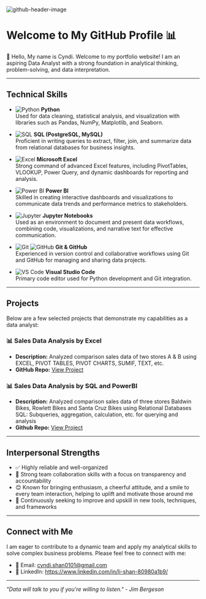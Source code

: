 ![github-header-image](https://github.com/user-attachments/assets/1ce854c2-62cd-4e56-bfb7-4b0a26eceeca)



# Welcome to My GitHub Profile 📊

👋 Hello, My name is Cyndi. Welcome to my portfolio website! I am an aspiring Data Analyst with a strong foundation in analytical thinking, problem-solving, and data interpretation. 

---

## Technical Skills

- ![Python](https://img.shields.io/badge/-Python-3776AB?logo=python&logoColor=white&style=flat-square) **Python**  
  Used for data cleaning, statistical analysis, and visualization with libraries such as Pandas, NumPy, Matplotlib, and Seaborn.

- ![SQL](https://img.shields.io/badge/-SQL-4479A1?logo=postgresql&logoColor=white&style=flat-square) **SQL (PostgreSQL, MySQL)**  
  Proficient in writing queries to extract, filter, join, and summarize data from relational databases for business insights.

- ![Excel](https://img.shields.io/badge/-Excel-217346?logo=microsoft-excel&logoColor=white&style=flat-square) **Microsoft Excel**  
  Strong command of advanced Excel features, including PivotTables, VLOOKUP, Power Query, and dynamic dashboards for reporting and analysis.

- ![Power BI](https://img.shields.io/badge/-Power%20BI-F2C811?logo=power-bi&logoColor=black&style=flat-square) **Power BI**  
  Skilled in creating interactive dashboards and visualizations to communicate data trends and performance metrics to stakeholders.

- ![Jupyter](https://img.shields.io/badge/-Jupyter-F37626?logo=jupyter&logoColor=white&style=flat-square) **Jupyter Notebooks**  
  Used as an environment to document and present data workflows, combining code, visualizations, and narrative text for effective communication.

- ![Git](https://img.shields.io/badge/-Git-F05032?logo=git&logoColor=white&style=flat-square) ![GitHub](https://img.shields.io/badge/-GitHub-181717?logo=github&logoColor=white&style=flat-square) **Git & GitHub**  
  Experienced in version control and collaborative workflows using Git and GitHub for managing and sharing data projects.

- ![VS Code](https://img.shields.io/badge/-VS%20Code-007ACC?logo=visual-studio-code&logoColor=white&style=flat-square) **Visual Studio Code**  
  Primary code editor used for Python development and Git integration.
---

## Projects

Below are a few selected projects that demonstrate my capabilities as a data analyst:
### 📊 Sales Data Analysis by Excel
- **Description:** Analyzed comparison sales data of two stores A & B using EXCEL, PIVOT TABLES, PIVOT CHARTS, SUMIF, TEXT, etc.
- **GitHub Repo:** [View Project](https://github.com/cyndishan/sales-analysis-project)

### 📊 Sales Data Analysis by SQL and PowerBI
- **Description:** Analyzed comparison sales data of three stores Baldwin Bikes, Rowlett Bikes and Santa Cruz Bikes using Relational Databases SQL: Subqueries, aggregation, calculation, etc. for querying and analysis
- **Github Repo:** [View Project](https://github.com/cyndishan/sales-analysis-project-sql)


---

## Interpersonal Strengths

- ✅ Highly reliable and well-organized
- 🤝 Strong team collaboration skills with a focus on transparency and accountability
- 😊 Known for bringing enthusiasm, a cheerful attitude, and a smile to every team interaction, helping to uplift and motivate those around me
- 🧠 Continuously seeking to improve and upskill in new tools, techniques, and frameworks

---

## Connect with Me

I am eager to contribute to a dynamic team and apply my analytical skills to solve complex business problems. Please feel free to connect with me:

- 📧 Email: cyndi.shan0101@gmail.com  
- 💼 LinkedIn: https://www.linkedin.com/in/li-shan-80980a1b9/ 

---

*"Data will talk to you if you're willing to listen." - Jim Bergeson*

<!---
cyndishan/cyndishan is a ✨ special ✨ repository because its `README.md` (this file) appears on your GitHub profile.
You can click the Preview link to take a look at your changes.
--->
